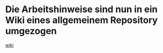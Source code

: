 ﻿Die Arbeitshinweise sind nun in ein Wiki eines allgemeinem Repository umgezogen
=================================
[wiki](http://192.168.188.135:3000/MyTMA/git-Arbeitshinweise/wiki/_pages)
